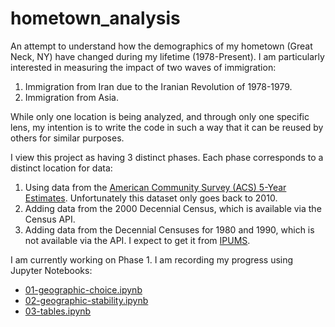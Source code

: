 # hometown_analysis

An attempt to understand how the demographics of my hometown (Great Neck, NY) have changed during my lifetime (1978-Present). I am particularly interested in measuring the impact of two waves of immigration:

  1. Immigration from Iran due to the Iranian Revolution of 1978-1979.
  2. Immigration from Asia.

While only one location is being analyzed, and through only one specific lens, my intention is to write the code in such a way that it can be reused by others for similar purposes.

I view this project as having 3 distinct phases. Each phase corresponds to a distinct location for data:
  1. Using data from the [American Community Survey (ACS) 5-Year Estimates](https://en.wikipedia.org/wiki/American_Community_Survey). Unfortunately this dataset only goes back to 2010.
  2. Adding data from the 2000 Decennial Census, which is available via the Census API.
  3. Adding data from the Decennial Censuses for 1980 and 1990, which is not available via the API. I expect to get it from [IPUMS](https://www.ipums.org/).

I am currently working on Phase 1. I am recording my progress using Jupyter Notebooks:
  * [01-geographic-choice.ipynb](./01-geographic-choice.ipynb)
  * [02-geographic-stability.ipynb](./02-geographic-stability.ipynb)
  * [03-tables.ipynb](./03-tables.ipynb)